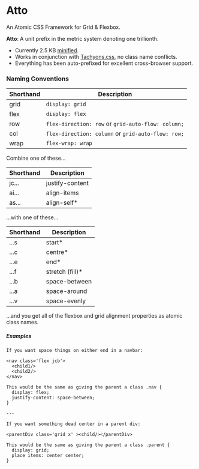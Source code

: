 # Atto

An Atomic CSS Framework for Grid & Flexbox.

**Atto**: A unit prefix in the metric system denoting one trillionth.

* Currently 2.5 KB [minified](http://www.minifier.org/).
* Works in conjunction with [Tachyons.css](http://tachyons.io/), no class name conflicts.
* Everything has been auto-prefixed for excellent cross-browser support.

### Naming Conventions

| Shorthand | Description                                        |
| --------- | -------------------------------------------------- |
| grid      | `display: grid`                                    |
| flex      | `display: flex`                                    |
| row       | `flex-direction: row` or `grid-auto-flow: column;` |
| col       | `flex-direction: column` or `grid-auto-flow: row;` |
| wrap      | `flex-wrap: wrap`                                  |

Combine one of these...

| Shorthand | Description     |
| --------- | --------------- |
| jc...     | justify-content |
| ai...     | align-items     |
| as...     | align-self\*    |

...with one of these...

| Shorthand | Description      |
| --------- | ---------------- |
| ...s      | start\*          |
| ...c      | centre\*         |
| ...e      | end\*            |
| ...f      | stretch (fill)\* |
| ...b      | space-between    |
| ...a      | space-around     |
| ...v      | space-evenly     |

...and you get all of the flexbox and grid alignment properties as atomic class names.

##### Examples

```
If you want space things on either end in a navbar:

<nav class='flex jcb'>
  <child1/>
  <child2/>
</nav>

This would be the same as giving the parent a class .nav {
  display: flex;
  justify-content: space-between;
}

---

If you want something dead center in a parent div:

<parentDiv class='grid x' ><child/></parentDiv>

This would be the same as giving the parent a class .parent {
  display: grid;
  place items: center center;
}
```

